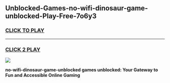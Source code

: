 
## Unblocked-Games-no-wifi-dinosaur-game-unblocked-Play-Free-7o6y3
<h3>
<a href="https://premium76.site?title=no-wifi-dinosaur-game-unblocked&ref=09A">CLICK TO PLAY</a></h3>
<hr>

<h3>
<a href="https://premium76.site?title=no-wifi-dinosaur-game-unblocked&ref=09A">CLICK 2 PLAY</a>
  
</h3>

<a href="https://premium76.site?title=no-wifi-dinosaur-game-unblocked&ref=09A"><img src="https://clearcache.store/games.png"></a>


**no-wifi-dinosaur-game-unblocked games unblocked: Your Gateway to Fun and Accessible Online Gaming**
